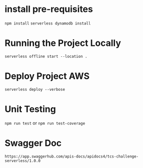 # install pre-requisites

`npm install`
`serverless dynamodb install`

# Running the Project Locally

`serverless offline start --location .`

# Deploy Project AWS

`serverless deploy --verbose`

# Unit Testing

`npm run test` or `npm run test-coverage` 

# Swagger Doc

`https://app.swaggerhub.com/apis-docs/apidocs4/tcs-challenge-serverless/1.0.0`


